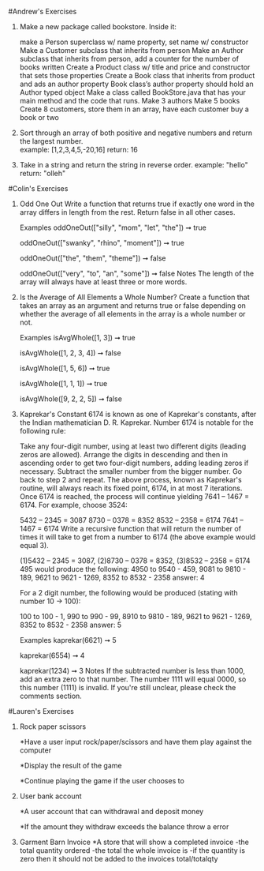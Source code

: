 #Andrew's Exercises

1. Make a new package called bookstore. Inside it:
   
   make a Person superclass w/ name property, set name w/ constructor
   Make a Customer subclass that inherits from person
   Make an Author subclass that inherits from person, add a counter for the number of books written
   Create a Product class w/ title and price and constructor that sets those properties
   Create a Book class that inherits from product and ads an author property
   Book class’s author property should hold an Author typed object
   Make a class called BookStore.java that has your main method and the code that runs.
   Make 3 authors
   Make 5 books
   Create 8 customers, store them in an array, have each customer buy a book or two
   
2. Sort through an array of both positive and negative numbers and return the largest number.    
    example: [1,2,3,4,5,-20,16]
    return: 16

3. Take in a string and return the string in reverse order.
    example: "hello"
    return: "olleh" 

#Colin's Exercises

1. Odd One Out
   Write a function that returns true if exactly one word in the array differs in length from the rest. Return false in all other cases.
   
   Examples
   oddOneOut(["silly", "mom", "let", "the"]) ➞ true
   
   oddOneOut(["swanky", "rhino", "moment"]) ➞ true
   
   oddOneOut(["the", "them", "theme"]) ➞ false
   
   oddOneOut(["very", "to", "an", "some"]) ➞ false
   Notes
   The length of the array will always have at least three or more words.
  
2. Is the Average of All Elements a Whole Number?
   Create a function that takes an array as an argument and returns true or false depending on whether the average of all elements in the array is a whole number or not.
   
   Examples
   isAvgWhole([1, 3]) ➞ true
   
   isAvgWhole([1, 2, 3, 4]) ➞ false
   
   isAvgWhole([1, 5, 6]) ➞ true
   
   isAvgWhole([1, 1, 1]) ➞ true
   
   isAvgWhole([9, 2, 2, 5]) ➞ false  
   

3. Kaprekar's Constant
   6174 is known as one of Kaprekar's constants, after the Indian mathematician D. R. Kaprekar. Number 6174 is notable for the following rule:
   
   Take any four-digit number, using at least two different digits (leading zeros are allowed).
   Arrange the digits in descending and then in ascending order to get two four-digit numbers, adding leading zeros if necessary.
   Subtract the smaller number from the bigger number.
   Go back to step 2 and repeat.
   The above process, known as Kaprekar's routine, will always reach its fixed point, 6174, in at most 7 iterations. Once 6174 is reached, the process will continue yielding 7641 – 1467 = 6174. For example, choose 3524:
   
   5432 – 2345 = 3087
   8730 – 0378 = 8352
   8532 – 2358 = 6174
   7641 – 1467 = 6174
   Write a recursive function that will return the number of times it will take to get from a number to 6174 (the above example would equal 3).
   
   (1)5432 – 2345 = 3087,
   (2)8730 – 0378 = 8352,
   (3)8532 – 2358 = 6174
   495 would produce the following: 4950 to 9540 - 459, 9081 to 9810 - 189, 9621 to 9621 - 1269, 8352 to 8532 - 2358 answer: 4
   
   For a 2 digit number, the following would be produced (stating with number 10 -> 100):
   
   100 to 100 - 1, 990 to 990 - 99, 8910 to 9810 - 189, 9621 to 9621 - 1269, 8352 to 8532 - 2358 answer: 5
   
   Examples
   kaprekar(6621) ➞ 5
   
   kaprekar(6554) ➞ 4
   
   kaprekar(1234) ➞ 3
   Notes
   If the subtracted number is less than 1000, add an extra zero to that number. The number 1111 will equal 0000, so this number (1111) is invalid. If you're still unclear, please check the comments section.

#Lauren's Exercises
1. Rock paper scissors

    *Have a user input rock/paper/scissors and have them play against the computer
    
    *Display the result of the game
    
    *Continue playing the game if the user chooses to
    
2.  User bank account

    *A user account that can withdrawal and deposit money 
    
    *If the amount they withdraw exceeds the balance throw a error

3. Garment Barn Invoice
    *A store that will show a completed invoice 
        -the total quantity ordered 
        -the total the whole invoice is
        -if the quantity is zero then it should not be added to the invoices total/totalqty
        
    

